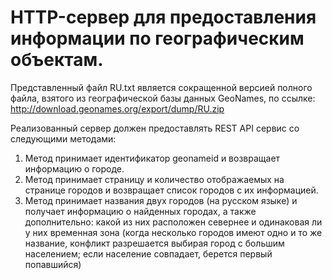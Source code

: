 # HTTP-сервер для предоставления информации по географическим объектам.

Представленный файл RU.txt является сокращенной версией полного файла, взятого из географической базы данных GeoNames, по ссылке:
http://download.geonames.org/export/dump/RU.zip

Реализованный сервер должен предоставлять REST API сервис со следующими методами:
1.	Метод принимает идентификатор geonameid и возвращает информацию о городе.
2.	Метод принимает страницу и количество отображаемых на странице городов и возвращает список городов с их информацией. 
3.	Метод принимает названия двух городов (на русском языке) и получает информацию о найденных городах, а также дополнительно: какой из них расположен севернее и одинаковая ли у них временная зона (когда несколько городов имеют одно и то же название, конфликт разрешается выбирая город с большим населением; если население совпадает, берется первый попавшийся)
